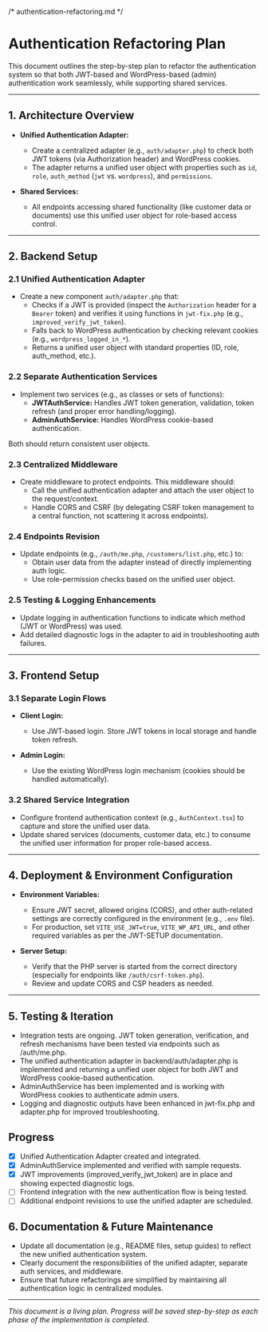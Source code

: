 /* authentication-refactoring.md */
# Authentication Refactoring Plan

This document outlines the step-by-step plan to refactor the authentication system so that both JWT-based and WordPress-based (admin) authentication work seamlessly, while supporting shared services.

---
## 1. Architecture Overview

- **Unified Authentication Adapter:** 
  - Create a centralized adapter (e.g., `auth/adapter.php`) to check both JWT tokens (via Authorization header) and WordPress cookies.
  - The adapter returns a unified user object with properties such as `id`, `role`, `auth_method` (`jwt` vs. `wordpress`), and `permissions`.

- **Shared Services:**
  - All endpoints accessing shared functionality (like customer data or documents) use this unified user object for role-based access control.

---

## 2. Backend Setup

### 2.1 Unified Authentication Adapter

- Create a new component `auth/adapter.php` that:
  - Checks if a JWT is provided (inspect the `Authorization` header for a `Bearer` token) and verifies it using functions in `jwt-fix.php` (e.g., `improved_verify_jwt_token`).
  - Falls back to WordPress authentication by checking relevant cookies (e.g., `wordpress_logged_in_*`).
  - Returns a unified user object with standard properties (ID, role, auth_method, etc.).

### 2.2 Separate Authentication Services

- Implement two services (e.g., as classes or sets of functions):
  - **JWTAuthService:** Handles JWT token generation, validation, token refresh (and proper error handling/logging).
  - **AdminAuthService:** Handles WordPress cookie-based authentication.

Both should return consistent user objects.

### 2.3 Centralized Middleware

- Create middleware to protect endpoints. This middleware should:
  - Call the unified authentication adapter and attach the user object to the request/context.
  - Handle CORS and CSRF (by delegating CSRF token management to a central function, not scattering it across endpoints).

### 2.4 Endpoints Revision

- Update endpoints (e.g., `/auth/me.php`, `/customers/list.php`, etc.) to:
  - Obtain user data from the adapter instead of directly implementing auth logic.
  - Use role-permission checks based on the unified user object.

### 2.5 Testing & Logging Enhancements

- Update logging in authentication functions to indicate which method (JWT or WordPress) was used.
- Add detailed diagnostic logs in the adapter to aid in troubleshooting auth failures.

---

## 3. Frontend Setup

### 3.1 Separate Login Flows

- **Client Login:**
  - Use JWT-based login. Store JWT tokens in local storage and handle token refresh.

- **Admin Login:**
  - Use the existing WordPress login mechanism (cookies should be handled automatically).

### 3.2 Shared Service Integration

- Configure frontend authentication context (e.g., `AuthContext.tsx`) to capture and store the unified user data.
- Update shared services (documents, customer data, etc.) to consume the unified user information for proper role-based access.

---

## 4. Deployment & Environment Configuration

- **Environment Variables:**
  - Ensure JWT secret, allowed origins (CORS), and other auth-related settings are correctly configured in the environment (e.g., `.env` file).
  - For production, set `VITE_USE_JWT=true`, `VITE_WP_API_URL`, and other required variables as per the JWT-SETUP documentation.

- **Server Setup:**
  - Verify that the PHP server is started from the correct directory (especially for endpoints like `/auth/csrf-token.php`).
  - Review and update CORS and CSP headers as needed.

---

## 5. Testing & Iteration

- Integration tests are ongoing. JWT token generation, verification, and refresh mechanisms have been tested via endpoints such as /auth/me.php.
- The unified authentication adapter in backend/auth/adapter.php is implemented and returning a unified user object for both JWT and WordPress cookie-based authentication.
- AdminAuthService has been implemented and is working with WordPress cookies to authenticate admin users.
- Logging and diagnostic outputs have been enhanced in jwt-fix.php and adapter.php for improved troubleshooting.

## Progress

- [x] Unified Authentication Adapter created and integrated.
- [x] AdminAuthService implemented and verified with sample requests.
- [x] JWT improvements (improved_verify_jwt_token) are in place and showing expected diagnostic logs.
- [ ] Frontend integration with the new authentication flow is being tested.
- [ ] Additional endpoint revisions to use the unified adapter are scheduled.

## 6. Documentation & Future Maintenance

- Update all documentation (e.g., README files, setup guides) to reflect the new unified authentication system.
- Clearly document the responsibilities of the unified adapter, separate auth services, and middleware.
- Ensure that future refactorings are simplified by maintaining all authentication logic in centralized modules.

---

*This document is a living plan. Progress will be saved step-by-step as each phase of the implementation is completed.* 
